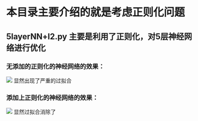 # 本目录主要介绍的就是考虑正则化问题
## 5layerNN+l2.py 主要是利用了正则化，对5层神经网络进行优化
### 无添加的正则化的神经网络的效果：
![](https://github.com/Anosy/tensorflow_DL/tree/master/regularization_l1_l2/NN.png)
显然出现了严重的过拟合
### 添加上正则化的神经网络的效果：
![](https://github.com/Anosy/tensorflow_DL/tree/master/regularization_l1_l2/NN+L2.png)
显然过拟合消除了